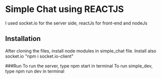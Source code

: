 # Simple Chat using REACTJS

I used socket.io for the server side, reactJs for front-end and nodeJs

## Installation

After cloning the files, install node modules in simple_chat file.
Install also socket.io "npm i socket.io-client"

###Run
To run the server, type npm start in terminal
To run simple_dev, type npm run dev in terminal


